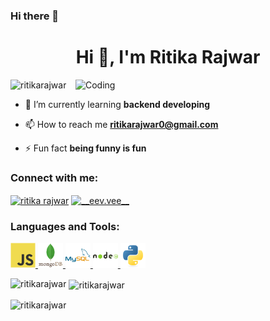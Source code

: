 ### Hi there 👋
<h1 align="center">Hi 👋, I'm Ritika Rajwar</h1>
<!-- <h3 align="center">A passionate frontend developer from India</h3> -->

<img align="right" alt="Coding" width="400" src="https://i1.wp.com/clydeoffices.co.uk/wp-content/uploads/2019/12/support-animation.gif?fit=800%2C600&ssl=1">

<p align="left"> <img src="https://komarev.com/ghpvc/?username=ritikarajwar&label=Profile%20views&color=0e75b6&style=flat" alt="ritikarajwar" /> </p>

- 🌱 I’m currently learning **backend developing**

- 📫 How to reach me **ritikarajwar0@gmail.com**

- ⚡ Fun fact **being funny is fun**

<h3 align="left">Connect with me:</h3>
<p align="left">
<a href="https://linkedin.com/in/ritika rajwar" target="blank"><img align="center" src="https://raw.githubusercontent.com/rahuldkjain/github-profile-readme-generator/master/src/images/icons/Social/linked-in-alt.svg" alt="ritika rajwar" height="30" width="40" /></a>
<a href="https://instagram.com/__eev.vee__" target="blank"><img align="center" src="https://raw.githubusercontent.com/rahuldkjain/github-profile-readme-generator/master/src/images/icons/Social/instagram.svg" alt="__eev.vee__" height="30" width="40" /></a>
</p>

<h3 align="left">Languages and Tools:</h3>
<p align="left"> <a href="https://developer.mozilla.org/en-US/docs/Web/JavaScript" target="_blank" rel="noreferrer"> <img src="https://raw.githubusercontent.com/devicons/devicon/master/icons/javascript/javascript-original.svg" alt="javascript" width="40" height="40"/> </a> <a href="https://www.mongodb.com/" target="_blank" rel="noreferrer"> <img src="https://raw.githubusercontent.com/devicons/devicon/master/icons/mongodb/mongodb-original-wordmark.svg" alt="mongodb" width="40" height="40"/> </a> <a href="https://www.mysql.com/" target="_blank" rel="noreferrer"> <img src="https://raw.githubusercontent.com/devicons/devicon/master/icons/mysql/mysql-original-wordmark.svg" alt="mysql" width="40" height="40"/> </a> <a href="https://nodejs.org" target="_blank" rel="noreferrer"> <img src="https://raw.githubusercontent.com/devicons/devicon/master/icons/nodejs/nodejs-original-wordmark.svg" alt="nodejs" width="40" height="40"/> </a> <a href="https://www.python.org" target="_blank" rel="noreferrer"> <img src="https://raw.githubusercontent.com/devicons/devicon/master/icons/python/python-original.svg" alt="python" width="40" height="40"/> </a> </p>

<p><img align="left" src="https://github-readme-stats.vercel.app/api/top-langs?username=ritikarajwar&show_icons=true&locale=en&layout=compact" alt="ritikarajwar" /></p>

<p>&nbsp;<img align="center" src="https://github-readme-stats.vercel.app/api?username=ritikarajwar&show_icons=true&locale=en" alt="ritikarajwar" /></p>

<p><img align="center" src="https://github-readme-streak-stats.herokuapp.com/?user=ritikarajwar&" alt="ritikarajwar" /></p>


<!--
**Ritikarajwar/Ritikarajwar** is a ✨ _special_ ✨ repository because its `README.md` (this file) appears on your GitHub profile.

Here are some ideas to get you started:

- 🔭 I’m currently working on ...
- 🌱 I’m currently learning ...
- 👯 I’m looking to collaborate on ...
- 🤔 I’m looking for help with ...
- 💬 Ask me about ...
- 📫 How to reach me: ...
- 😄 Pronouns: ...
- ⚡ Fun fact: ...
-->
